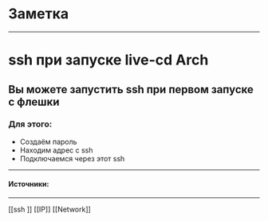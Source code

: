# Заметка
___
# ssh при запуске live-cd Arch
## Вы можете запустить ssh при первом запуске с флешки

### Для этого:
- Создаём пароль
- Находим адрес с ssh
- Подключаемся через этот ssh
___
#### Источники: 

---
[[ssh ]] [[IP]] [[Network]]
